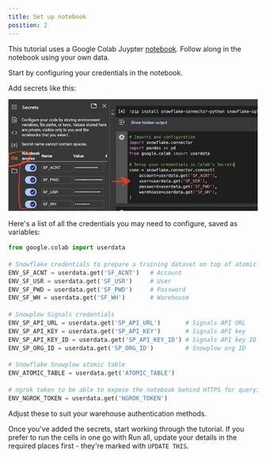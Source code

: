 ```yaml
---
title: Set up notebook
position: 2
---
```


This tutorial uses a Google Colab Juypter [notebook](https://colab.research.google.com/github/snowplow-incubator/signals-notebooks/blob/main/web/web_prospect_scoring_end_to_end.ipynb). Follow along in the notebook using your own data.

Start by configuring your credentials in the notebook.

Add secrets like this:

![](./screenshots/colab_credentials.jpeg)


Here's a list of all the credentials you may need to configure, saved as variables:

```python
from google.colab import userdata

# Snowflake credentials to prepare a training dataset on top of atomic events table
ENV_SF_ACNT = userdata.get('SF_ACNT')   # Account
ENV_SF_USR = userdata.get('SF_USR')     # User
ENV_SF_PWD = userdata.get('SF_PWD')     # Password
ENV_SF_WH = userdata.get('SF_WH')       # Warehouse

# Snowplow Signals credentials
ENV_SP_API_URL = userdata.get('SP_API_URL')       # Signals API URL
ENV_SP_API_KEY = userdata.get('SP_API_KEY')       # Signals API key
ENV_SP_API_KEY_ID = userdata.get('SP_API_KEY_ID') # Signals API key ID
ENV_SP_ORG_ID = userdata.get('SP_ORG_ID')         # Snowplow org ID

# Snowflake Snowplow atomic table
ENV_ATOMIC_TABLE = userdata.get('ATOMIC_TABLE')

# ngrok token to be able to expose the notebook behind HTTPS for querying the API
ENV_NGROK_TOKEN = userdata.get('NGROK_TOKEN')
```

Adjust these to suit your warehouse authentication methods.

Once you've added the secrets, start working through the tutorial. If you prefer to run the cells in one go with Run all, update your details in the required places first - they're marked with `UPDATE THIS`.

